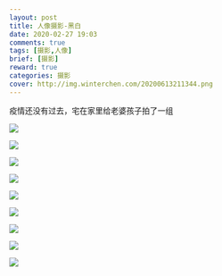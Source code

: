 ```yaml
---
layout: post
title: 人像摄影-黑白
date: 2020-02-27 19:03
comments: true
tags: [摄影,人像]
brief: [摄影]
reward: true
categories: 摄影
cover: http://img.winterchen.com/20200613211344.png
---
```


疫情还没有过去，宅在家里给老婆孩子拍了一组

![](http://img.winterchen.com/20200613211421.png)


![](http://img.winterchen.com/20200613211528.png)


![](http://img.winterchen.com/20200613211616.png)

![](http://img.winterchen.com/20200613211737.png)

![](http://img.winterchen.com/20200613211824.png)


![](http://img.winterchen.com/20200613211914.png)


![](http://img.winterchen.com/20200613212022.png)


![](http://img.winterchen.com/20200613212112.png)


![](http://img.winterchen.com/20200613212306.png)